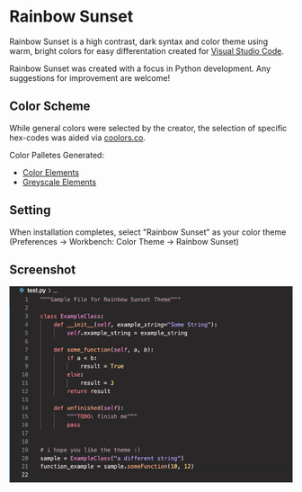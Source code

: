 # Rainbow Sunset

Rainbow Sunset is a high contrast, dark syntax and color theme using warm, bright colors for easy differentation created for [Visual Studio Code](https://code.visualstudio.com/).

Rainbow Sunset was created with a focus in Python development. Any suggestions for improvement
are welcome!

## Color Scheme
While general colors were selected by the creator, the selection of specific hex-codes
 was aided via [coolors.co](https://coolors.co/).

Color Palletes Generated:
- [Color Elements](https://coolors.co/d03d3a-f88387-fea880-fad47c-87c999-6ca5b2-b1a2f6-e987cd)
- [Greyscale Elements](https://coolors.co/262525-292727-3b3635-6b6669-b295aa-e7dada)

## Setting
When installation completes, select "Rainbow Sunset" as your color theme (Preferences → Workbench: Color Theme → Rainbow Sunset)

## Screenshot
![Screenshot of sample code](screenshot.png "Screenshot")
